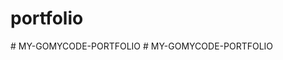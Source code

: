 # portfolio
#   M Y - G O M Y C O D E - P O R T F O L I O  
 #   M Y - G O M Y C O D E - P O R T F O L I O  
 